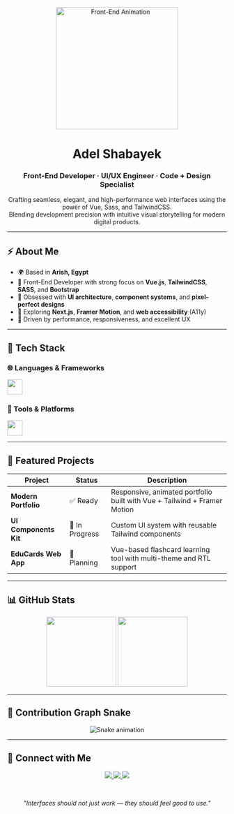 <div align="center">
  <img src="https://media.giphy.com/media/qgQUggAC3Pfv687qPC/giphy.gif" width="280" alt="Front-End Animation">
</div>

<h1 align="center">Adel Shabayek</h1>
<h3 align="center">Front-End Developer · UI/UX Engineer · Code + Design Specialist</h3>

<p align="center">
Crafting seamless, elegant, and high-performance web interfaces using the power of Vue, Sass, and TailwindCSS.<br>
Blending development precision with intuitive visual storytelling for modern digital products.
</p>

---

## ⚡ About Me

* 🌍 Based in **Arish, Egypt**
* 🧠 Front-End Developer with strong focus on **Vue.js**, **TailwindCSS**, **SASS**, and **Bootstrap**
* 🎨 Obsessed with **UI architecture**, **component systems**, and **pixel-perfect designs**
* 🧩 Exploring **Next.js**, **Framer Motion**, and **web accessibility** (A11y)
* 🚀 Driven by performance, responsiveness, and excellent UX

---

## 🧰 Tech Stack

### 🌐 Languages & Frameworks

<p>
  <img src="https://skillicons.dev/icons?i=html,css,sass,bootstrap,javascript,vue,tailwind" height="35"/>
</p>

### 🔧 Tools & Platforms

<p>
  <img src="https://skillicons.dev/icons?i=vscode,figma,git,github,canva" height="35"/>
</p>

---

## 🚀 Featured Projects

| Project               | Status         | Description                                                              |
| --------------------- | -------------- | ------------------------------------------------------------------------ |
| **Modern Portfolio**  | ✅ Ready        | Responsive, animated portfolio built with Vue + Tailwind + Framer Motion |
| **UI Components Kit** | 🧱 In Progress | Custom UI system with reusable Tailwind components                       |
| **EduCards Web App**  | 🧠 Planning    | Vue-based flashcard learning tool with multi-theme and RTL support       |

---

## 📊 GitHub Stats

<p align="center">
  <img src="https://github-readme-stats.vercel.app/api?username=adelshabayek&show_icons=true&theme=tokyonight" height="160">
  <img src="https://github-readme-stats.vercel.app/api/top-langs/?username=adelshabayek&layout=compact&theme=tokyonight" height="160">
</p>

---

## 🐍 Contribution Graph Snake

<p align="center">
 
<img src="https://raw.githubusercontent.com/maurodesouza/maurodesouza/output/snake.svg" alt="Snake animation" />
</p>

---

## 🤝 Connect with Me

<p align="center">
  <a href="mailto:youremail@example.com">
    <img src="https://img.shields.io/badge/Email-D14836?style=for-the-badge&logo=gmail&logoColor=white"/>
  </a>
  <a href="https://www.linkedin.com/in/yourprofile">
    <img src="https://img.shields.io/badge/LinkedIn-0A66C2?style=for-the-badge&logo=linkedin&logoColor=white"/>
  </a>
  <a href="https://github.com/adelshabayek">
    <img src="https://img.shields.io/badge/GitHub-181717?style=for-the-badge&logo=github&logoColor=white"/>
  </a>
</p>

<br>
<p align="center"><i>"Interfaces should not just work — they should feel good to use."</i></p>
